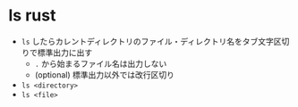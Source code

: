 # ls rust

- `ls` したらカレントディレクトリのファイル・ディレクトリ名をタブ文字区切りで標準出力に出す
  - `.` から始まるファイル名は出力しない
  - (optional) 標準出力以外では改行区切り
- `ls <directory>`
- `ls <file>`
